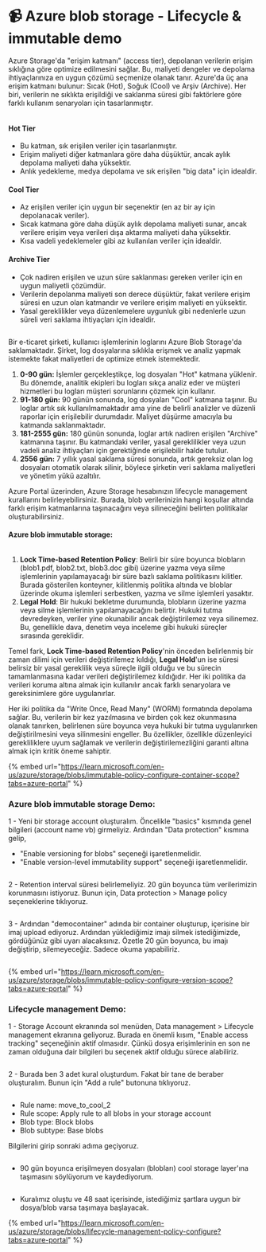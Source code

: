 # 📹 Azure blob storage - Lifecycle & immutable demo

Azure Storage'da "erişim katmanı" (access tier), depolanan verilerin erişim sıklığına göre optimize edilmesini sağlar. Bu, maliyeti dengeler ve depolama ihtiyaçlarınıza en uygun çözümü seçmenize olanak tanır. Azure'da üç ana erişim katmanı bulunur: Sıcak (Hot), Soğuk (Cool) ve Arşiv (Archive). Her biri, verilerin ne sıklıkta erişildiği ve saklanma süresi gibi faktörlere göre farklı kullanım senaryoları için tasarlanmıştır.

<figure><img src="../.gitbook/assets/1_3fTyortCSpUIYm7VPuFvIQ.png" alt=""><figcaption></figcaption></figure>

#### Hot Tier

* Bu katman, sık erişilen veriler için tasarlanmıştır.
* Erişim maliyeti diğer katmanlara göre daha düşüktür, ancak aylık depolama maliyeti daha yüksektir.
* Anlık yedekleme, medya depolama ve sık erişilen "big data" için idealdir.

#### Cool Tier

* Az erişilen veriler için uygun bir seçenektir (en az bir ay için depolanacak veriler).
* Sıcak katmana göre daha düşük aylık depolama maliyeti sunar, ancak verilere erişim veya verileri dışa aktarma maliyeti daha yüksektir.
* Kısa vadeli yedeklemeler gibi az kullanılan veriler için idealdir.

#### Archive Tier

* Çok nadiren erişilen ve uzun süre saklanması gereken veriler için en uygun maliyetli çözümdür.
* Verilerin depolanma maliyeti son derece düşüktür, fakat verilere erişim süresi en uzun olan katmandır ve verilere erişim maliyeti en yüksektir.
* Yasal gereklilikler veya düzenlemelere uygunluk gibi nedenlerle uzun süreli veri saklama ihtiyaçları için idealdir.



<figure><img src="../.gitbook/assets/1_bzXpvxmhmSSnB5iZ3i_upQ.png" alt=""><figcaption></figcaption></figure>

Bir e-ticaret şirketi, kullanıcı işlemlerinin loglarını Azure Blob Storage'da saklamaktadır. Şirket, log dosyalarına sıklıkla erişmek ve analiz yapmak istemekte fakat maliyetleri de optimize etmek istemektedir.

1. **0-90 gün:** İşlemler gerçekleştikçe, log dosyaları "Hot" katmana yüklenir. Bu dönemde, analitik ekipleri bu logları sıkça analiz eder ve müşteri hizmetleri bu logları müşteri sorunlarını çözmek için kullanır.
2. **91-180 gün:** 90 günün sonunda, log dosyaları "Cool" katmana taşınır. Bu loglar artık sık kullanılmamaktadır ama yine de belirli analizler ve düzenli raporlar için erişilebilir durumdadır. Maliyet düşürme amacıyla bu katmanda saklanmaktadır.
3. **181-2555 gün:** 180 günün sonunda, loglar artık nadiren erişilen "Archive" katmanına taşınır. Bu katmandaki veriler, yasal gereklilikler veya uzun vadeli analiz ihtiyaçları için gerektiğinde erişilebilir halde tutulur.
4. **2556 gün:** 7 yıllık yasal saklama süresi sonunda, artık gereksiz olan log dosyaları otomatik olarak silinir, böylece şirketin veri saklama maliyetleri ve yönetim yükü azaltılır.

Azure Portal üzerinden, Azure Storage hesabınızın lifecycle management kurallarını belirleyebilirsiniz. Burada, blob verilerinizin hangi koşullar altında farklı erişim katmanlarına taşınacağını veya silineceğini belirten politikalar oluşturabilirsiniz.



#### Azure blob immutable storage:

<figure><img src="../.gitbook/assets/image (4) (1).png" alt=""><figcaption></figcaption></figure>

1. **Lock Time-based Retention Policy**: Belirli bir süre boyunca blobların (blob1.pdf, blob2.txt, blob3.doc gibi) üzerine yazma veya silme işlemlerinin yapılamayacağı bir süre bazlı saklama politikasını kilitler. Burada gösterilen konteyner, kilitlenmiş politika altında ve bloblar üzerinde okuma işlemleri serbestken, yazma ve silme işlemleri yasaktır.
2. **Legal Hold**: Bir hukuki bekletme durumunda, blobların üzerine yazma veya silme işlemlerinin yapılamayacağını belirtir. Hukuki tutma devredeyken, veriler yine okunabilir ancak değiştirilemez veya silinemez. Bu, genellikle dava, denetim veya inceleme gibi hukuki süreçler sırasında gereklidir.

Temel fark, **Lock Time-based Retention Policy**'nin önceden belirlenmiş bir zaman dilimi için verileri değiştirilemez kıldığı, **Legal Hold**'un ise süresi belirsiz bir yasal gereklilik veya süreçle ilgili olduğu ve bu sürecin tamamlanmasına kadar verileri değiştirilemez kıldığıdır. Her iki politika da verileri koruma altına almak için kullanılır ancak farklı senaryolara ve gereksinimlere göre uygulanırlar.

Her iki politika da "Write Once, Read Many" (WORM) formatında depolama sağlar. Bu, verilerin bir kez yazılmasına ve birden çok kez okunmasına olanak tanırken, belirlenen süre boyunca veya hukuki bir tutma uygulanırken değiştirilmesini veya silinmesini engeller. Bu özellikler, özellikle düzenleyici gerekliliklere uyum sağlamak ve verilerin değiştirilemezliğini garanti altına almak için kritik öneme sahiptir.

{% embed url="https://learn.microsoft.com/en-us/azure/storage/blobs/immutable-policy-configure-container-scope?tabs=azure-portal" %}

### Azure blob immutable storage Demo:



1 - Yeni bir storage account oluşturalım. Öncelikle "basics" kısmında genel bilgileri (account name vb) girmeliyiz. Ardından "Data protection" kısmına gelip,&#x20;

* "Enable versioning for blobs" seçeneği işaretlenmelidir.
* "Enable version-level immutability support" seçeneği işaretlenmelidir.

<figure><img src="../.gitbook/assets/image (5) (1).png" alt=""><figcaption></figcaption></figure>

2 - Retention interval süresi belirlemeliyiz. 20 gün boyunca tüm verilerimizin korunmasını istiyoruz. Bunun için, Data protection > Manage policy seçeneklerine tıklıyoruz.

<figure><img src="../.gitbook/assets/image (7) (1).png" alt=""><figcaption></figcaption></figure>

3 - Ardından "democontainer" adında bir container oluşturup, içerisine bir imaj upload ediyoruz. Ardından yüklediğimiz imajı silmek istediğimizde, gördüğünüz gibi uyarı alacaksınız. Özetle 20 gün boyunca, bu imajı değiştirip, silemeyeceğiz. Sadece okuma yapabiliriz.

<figure><img src="../.gitbook/assets/image (8) (1).png" alt=""><figcaption></figcaption></figure>

{% embed url="https://learn.microsoft.com/en-us/azure/storage/blobs/immutable-policy-configure-version-scope?tabs=azure-portal" %}

### Lifecycle management Demo:



1 - Storage Account ekranında sol menüden, Data management > Lifecycle management ekranına geliyoruz. Burada en önemli kısım, "Enable access tracking"  seçeneğinin aktif olmasıdır. Çünkü dosya erişimlerinin en son ne zaman olduğuna dair bilgileri bu seçenek aktif olduğu sürece alabiliriz.

<figure><img src="../.gitbook/assets/image (17).png" alt=""><figcaption></figcaption></figure>

2 - Burada ben 3 adet kural oluşturdum. Fakat bir tane de beraber oluşturalım. Bunun için "Add a rule" butonuna tıklıyoruz.

<figure><img src="../.gitbook/assets/image (1) (1).png" alt=""><figcaption></figcaption></figure>

* Rule name: move\_to\_cool\_2
* Rule scope: Apply rule to all blobs in your storage account
* Blob type: Block blobs
* Blob subtype: Base blobs

Bilgilerini girip sonraki adıma geçiyoruz.

<figure><img src="../.gitbook/assets/image (2) (1).png" alt=""><figcaption></figcaption></figure>

* 90 gün boyunca erişilmeyen dosyaları (blobları) cool storage layer'ına taşımasını söylüyorum ve kaydediyorum.

<figure><img src="../.gitbook/assets/image (3) (1).png" alt=""><figcaption></figcaption></figure>

* Kuralımız oluştu ve 48 saat içerisinde, istediğimiz şartlara uygun bir dosya/blob varsa taşımaya başlayacak.

{% embed url="https://learn.microsoft.com/en-us/azure/storage/blobs/lifecycle-management-policy-configure?tabs=azure-portal" %}
